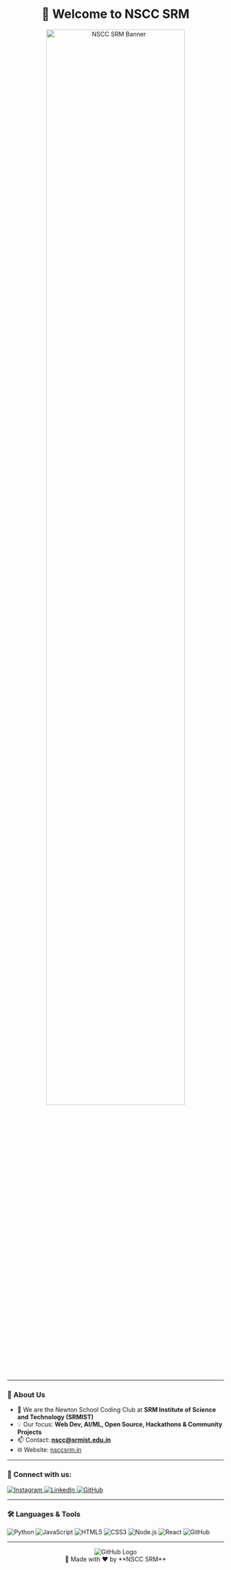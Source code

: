 <!-- NSCC SRM Club GitHub README -->

<h1 align="center">👋 Welcome to <strong>NSCC SRM</strong></h1>

<p align="center">
  <img src="(https://recruitments.nsccsrm.in/)" alt="NSCC SRM Banner" width="80%"/>
</p>

---

### 📌 About Us
- 🌱 We are the Newton School Coding Club at **SRM Institute of Science and Technology (SRMIST)**  
- 💡 Our focus: **Web Dev, AI/ML, Open Source, Hackathons & Community Projects**  
- 📫 Contact: **nscc@srmist.edu.in**  
- 🌐 Website: [nsccsrm.in](https://www.nsccsrm.in/)  

---

### 🤝 Connect with us:
<p align="left">
  <a href="https://www.instagram.com/nscc_srm/" target="_blank">
    <img src="https://img.icons8.com/color/48/instagram-new.png" alt="Instagram"/>
  </a>
  <a href="https://in.linkedin.com/company/newton-school-coding-club-srmist" target="_blank">
    <img src="https://img.icons8.com/color/48/linkedin.png" alt="LinkedIn"/>
  </a>
  <a href="https://github.com/NSCC-SRM" target="_blank">
    <img src="https://img.icons8.com/fluency/48/github.png" alt="GitHub"/>
  </a>
</p>

---

### 🛠️ Languages & Tools
<p align="left">
  <img src="https://img.icons8.com/color/48/python.png" alt="Python"/>
  <img src="https://img.icons8.com/color/48/javascript.png" alt="JavaScript"/>
  <img src="https://img.icons8.com/color/48/html-5.png" alt="HTML5"/>
  <img src="https://img.icons8.com/color/48/css3.png" alt="CSS3"/>
  <img src="https://img.icons8.com/color/48/nodejs.png" alt="Node.js"/>
  <img src="https://img.icons8.com/color/48/react-native.png" alt="React"/>
  <img src="https://img.icons8.com/color/48/github.png" alt="GitHub"/>
</p>

---

<p align="center">
  <img src="https://img.icons8.com/fluency/48/github.png" alt="GitHub Logo"/>  
  <br>
  💙 Made with ❤️ by **NSCC SRM**  
</p>
